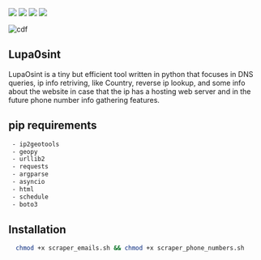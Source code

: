 <img src="https://img.shields.io/badge/Python-3.8-blue"> <img src="https://img.shields.io/badge/Status-Beta-orange"> <img src="https://img.shields.io/badge/Version-1-red"> <img src="https://img.shields.io/badge/Licence-MIT-yellowgreen">

![cdf](https://user-images.githubusercontent.com/44644302/233476623-fcfa285e-ff6b-4a78-8386-8887a5245ac8.jpg)

## Lupa0sint
LupaOsint is a tiny but efficient tool written in python that focuses in DNS queries, ip info retriving, like Country, reverse ip lookup, and some info about the website in case that the ip has a hosting web server and in the future phone number info gathering features.

## pip requirements
```bash
 - ip2geotools 
 - geopy 
 - urllib2
 - requests
 - argparse
 - asyncio
 - html
 - schedule
 - boto3
```

## Installation
```bash
  chmod +x scraper_emails.sh && chmod +x scraper_phone_numbers.sh
```

